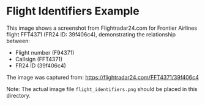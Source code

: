# Flight Identifiers Example

This image shows a screenshot from Flightradar24.com for Frontier Airlines flight FFT4371 (FR24 ID: 39f406c4), demonstrating the relationship between:
- Flight number (F94371)
- Callsign (FFT4371)
- FR24 ID (39f406c4)

The image was captured from: https://flightradar24.com/FFT4371/39f406c4

Note: The actual image file `flight_identifiers.png` should be placed in this directory. 